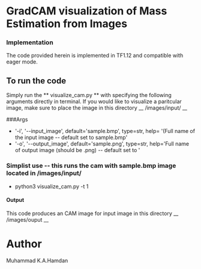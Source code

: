 # GradCAM visualization of Mass Estimation from Images
### Implementation
The code provided herein is implemented in TF1.12 and compatible with eager mode.

## To run the code
Simply run the ** visualize_cam.py ** with specifying the following arguments directly in terminal.
If you would like to visualize a paritcular image, make sure to place the image in this directory __ /images/input/ __

###Args
* '-i', '--input_image', default='sample.bmp', type=str, help= '(Full name of the input image -- default set to sample.bmp'
* '-o', '--output_image', default='sample.png', type=str,   help='Full name of output image (should be .png) -- default set to '

### Simplist use  -- this runs the cam with sample.bmp image located in /images/input/ 
 - python3 visualize_cam.py -t 1 

#### Output
This code produces an CAM image for input image in this directory __ /images/ouput __


# Author
Muhammad K.A.Hamdan
